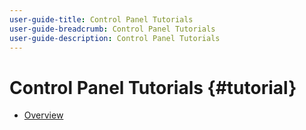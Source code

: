 ```yaml
---
user-guide-title: Control Panel Tutorials
user-guide-breadcrumb: Control Panel Tutorials
user-guide-description: Control Panel Tutorials
---
```


# Control Panel Tutorials {#tutorial}

+ [Overview](overview.md)

<!--

Articles must be added to this TOC file in order to render.

Use this list format to specify links to articles and section headings that expand and collapse in the left rail of the user guide.

An article link CANNOT be used as a section heading.
-->

